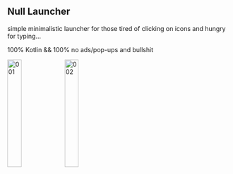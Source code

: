## Null Launcher


simple minimalistic launcher for those tired of clicking on icons and hungry for typing...

100% Kotlin && 100% no ads/pop-ups and bullshit


<img width="25%" height="25%" alt="001" src="https://github.com/user-attachments/assets/e753efad-2547-4591-807a-feb1aaacdfbb" />
<img width="25%" height="25%" alt="002" src="https://github.com/user-attachments/assets/9acafb00-8c02-4496-b867-8961757adadd" />

